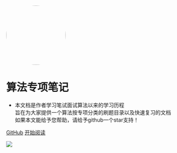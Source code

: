 <img width="160px" style="border-radius: 50%" bor src="https://cdn.jsdelivr.net/gh/xwzbupt/pictures_repository@latest/img/3c6d55fbb2fb43166cfa64c92ba4462308f7d39f">

# **算法专项笔记**

- 本文档是作者学习笔试面试算法以来的学习历程<br>旨在为大家提供一个算法按专项分类的刷题目录以及快速复习的文档<br>如果本文能给予您帮助，请给予github一个star支持！

<!-- [![stars](https://badgen.net/github/stars/xwzbupt/AlgorithmNotes?color=4ab8a1)](https://github.com/xwzbupt/AlgorithmNotes)
[![forks](https://badgen.net/github/forks/xwzbupt/AlgorithmNotes?color=4ab8a1)](https://github.com/xwzbupt/AlgorithmNotes) -->

[GitHub](https://github.com/xwzbupt/AlgorithmNotes)
[开始阅读](?id=算法专项笔记)

<!-- background image -->
![](https://www.recoluan.com/assets/img/bg.2cfdbb33.svg)
